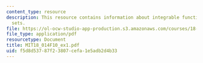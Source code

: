 ```yaml
---
content_type: resource
description: This resource contains information about integrable function and inductive
  sets.
file: https://ol-ocw-studio-app-production.s3.amazonaws.com/courses/18-014-calculus-with-theory-fall-2010/f5d8d53787f23807cefa1e5adb2d4b33_MIT18_014F10_ex1.pdf
file_type: application/pdf
resourcetype: Document
title: MIT18_014F10_ex1.pdf
uid: f5d8d537-87f2-3807-cefa-1e5adb2d4b33
---
```

